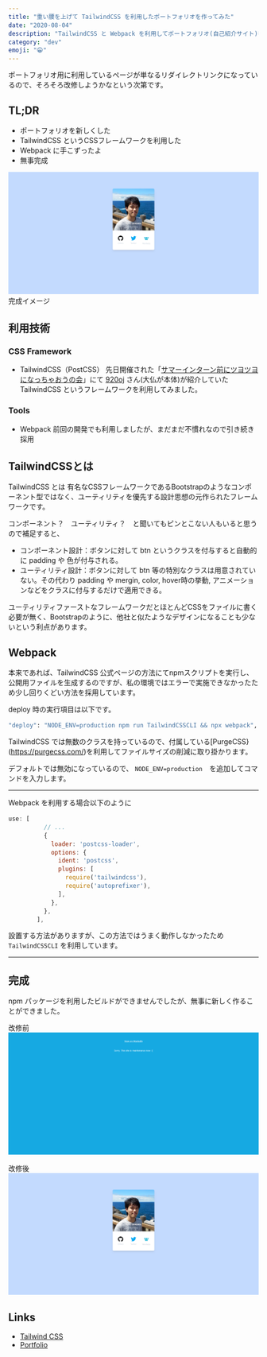 ```yaml
---
title: "重い腰を上げて TailwindCSS を利用したポートフォリオを作ってみた"
date: "2020-08-04"
description: "TailwindCSS と Webpack を利用してポートフォリオ(自己紹介サイト)を新しく作り直しました。"
category: "dev"
emoji: "😁"
---
```


ポートフォリオ用に利用しているページが単なるリダイレクトリンクになっているので、そろそろ改修しようかなという次第です。

## TL;DR
- ポートフォリオを新しくした
- TailwindCSS というCSSフレームワークを利用した
- Webpack に手こずったよ
- 無事完成

![改修後](./profile_new.png)
完成イメージ

## 利用技術
### CSS Framework
- TailwindCSS（PostCSS）
  先日開催された「[サマーインターン前にツヨツヨになっちゃおうの会](https://connpass.com/event/181419/)」にて [920oj](https://twitter.com/920OJ) さん(大仏が本体)が紹介していた TailwindCSS というフレームワークを利用してみました。

### Tools
- Webpack
  前回の開発でも利用しましたが、まだまだ不慣れなので引き続き採用
  
## TailwindCSSとは
TailwindCSS とは 有名なCSSフレームワークであるBootstrapのようなコンポーネント型ではなく、ユーティリティを優先する設計思想の元作られたフレームワークです。

コンポーネント？　ユーティリティ？　と聞いてもピンとこない人もいると思うので補足すると、

- コンポーネント設計：ボタンに対して btn というクラスを付与すると自動的に padding や 色が付与される。
- ユーティリティ設計：ボタンに対して btn 等の特別なクラスは用意されていない。その代わり padding や mergin, color, hover時の挙動, アニメーションなどをクラスに付与するだけで適用できる。

ユーティリティファーストなフレームワークだとほとんどCSSをファイルに書く必要が無く、Bootstrapのように、他社と似たようなデザインになることも少ないという利点があります。

## Webpack
本来であれば、TailwindCSS 公式ページの方法にてnpmスクリプトを実行し、公開用ファイルを生成するのですが、私の環境ではエラーで実施できなかったため少し回りくどい方法を採用しています。

deploy 時の実行項目は以下です。
```bash
"deploy": "NODE_ENV=production npm run TailwindCSSCLI && npx webpack",
```

TailwindCSS では無数のクラスを持っているので、付属している[PurgeCSS}(https://purgecss.com/)を利用してファイルサイズの削減に取り掛かります。

デフォルトでは無効になっているので、 ```NODE_ENV=production```　を追加してコマンドを入力します。

---

Webpack を利用する場合以下のように
```js:title=webpack.config.js
use: [
          // ...
          {
            loader: 'postcss-loader',
            options: {
              ident: 'postcss',
              plugins: [
                require('tailwindcss'),
                require('autoprefixer'),
              ],
            },
          },
        ],
```
設置する方法がありますが、この方法ではうまく動作しなかったため ```TailwindCSSCLI``` を利用しています。

---

## 完成

npm パッケージを利用したビルドができませんでしたが、無事に新しく作ることができました。

改修前
![改修後](./profile_old.png)

改修後
![改修後](./profile_new.png)

## Links
- [Tailwind CSS](https://tailwindcss.com/)
- [Portfolio](https://ue-y.me)
